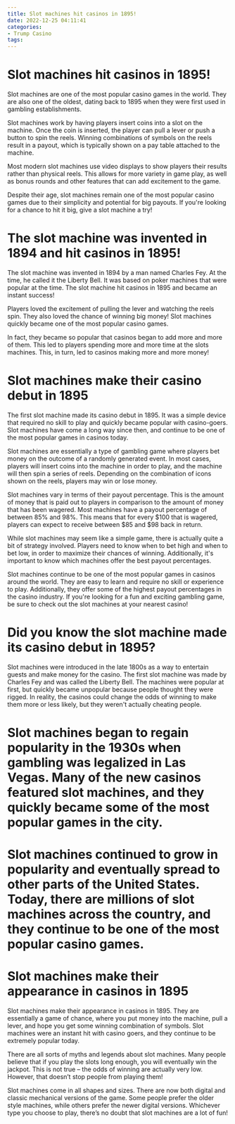 ```yaml
---
title: Slot machines hit casinos in 1895!
date: 2022-12-25 04:11:41
categories:
- Trump Casino
tags:
---
```



#  Slot machines hit casinos in 1895!

Slot machines are one of the most popular casino games in the world. They are also one of the oldest, dating back to 1895 when they were first used in gambling establishments.

Slot machines work by having players insert coins into a slot on the machine. Once the coin is inserted, the player can pull a lever or push a button to spin the reels. Winning combinations of symbols on the reels result in a payout, which is typically shown on a pay table attached to the machine.

Most modern slot machines use video displays to show players their results rather than physical reels. This allows for more variety in game play, as well as bonus rounds and other features that can add excitement to the game.

Despite their age, slot machines remain one of the most popular casino games due to their simplicity and potential for big payouts. If you're looking for a chance to hit it big, give a slot machine a try!

#  The slot machine was invented in 1894 and hit casinos in 1895!

The slot machine was invented in 1894 by a man named Charles Fey. At the time, he called it the Liberty Bell. It was based on poker machines that were popular at the time. The slot machine hit casinos in 1895 and became an instant success!

Players loved the excitement of pulling the lever and watching the reels spin. They also loved the chance of winning big money! Slot machines quickly became one of the most popular casino games.

In fact, they became so popular that casinos began to add more and more of them. This led to players spending more and more time at the slots machines. This, in turn, led to casinos making more and more money!

#  Slot machines make their casino debut in 1895

The first slot machine made its casino debut in 1895. It was a simple device that required no skill to play and quickly became popular with casino-goers. Slot machines have come a long way since then, and continue to be one of the most popular games in casinos today.

Slot machines are essentially a type of gambling game where players bet money on the outcome of a randomly generated event. In most cases, players will insert coins into the machine in order to play, and the machine will then spin a series of reels. Depending on the combination of icons shown on the reels, players may win or lose money.

Slot machines vary in terms of their payout percentage. This is the amount of money that is paid out to players in comparison to the amount of money that has been wagered. Most machines have a payout percentage of between 85% and 98%. This means that for every $100 that is wagered, players can expect to receive between $85 and $98 back in return.

While slot machines may seem like a simple game, there is actually quite a bit of strategy involved. Players need to know when to bet high and when to bet low, in order to maximize their chances of winning. Additionally, it's important to know which machines offer the best payout percentages.

 Slot machines continue to be one of the most popular games in casinos around the world. They are easy to learn and require no skill or experience to play. Additionally, they offer some of the highest payout percentages in the casino industry. If you're looking for a fun and exciting gambling game, be sure to check out the slot machines at your nearest casino!

#  Did you know the slot machine made its casino debut in 1895?

Slot machines were introduced in the late 1800s as a way to entertain guests and make money for the casino. The first slot machine was made by Charles Fey and was called the Liberty Bell. The machines were popular at first, but quickly became unpopular because people thought they were rigged. In reality, the casinos could change the odds of winning to make them more or less likely, but they weren't actually cheating people.

# Slot machines began to regain popularity in the 1930s when gambling was legalized in Las Vegas. Many of the new casinos featured slot machines, and they quickly became some of the most popular games in the city.

# Slot machines continued to grow in popularity and eventually spread to other parts of the United States. Today, there are millions of slot machines across the country, and they continue to be one of the most popular casino games.

#  Slot machines make their appearance in casinos in 1895

Slot machines make their appearance in casinos in 1895. They are essentially a game of chance, where you put money into the machine, pull a lever, and hope you get some winning combination of symbols. Slot machines were an instant hit with casino goers, and they continue to be extremely popular today.

There are all sorts of myths and legends about slot machines. Many people believe that if you play the slots long enough, you will eventually win the jackpot. This is not true – the odds of winning are actually very low. However, that doesn’t stop people from playing them!

Slot machines come in all shapes and sizes. There are now both digital and classic mechanical versions of the game. Some people prefer the older style machines, while others prefer the newer digital versions. Whichever type you choose to play, there’s no doubt that slot machines are a lot of fun!